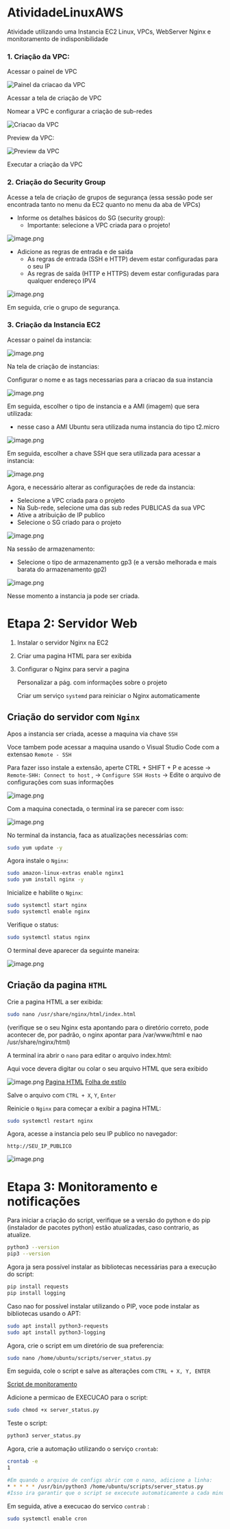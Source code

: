 # AtividadeLinuxAWS
Atividade utilizando uma Instancia EC2 Linux, VPCs, WebServer Nginx e monitoramento de indisponibilidade

### 1. Criação da VPC:

Acessar o painel de VPC

![Painel da criacao da VPC](images/painelVPC.png)

Acessar a tela de criação de VPC

Nomear a VPC e configurar a criação de sub-redes

![Criacao da VPC](images/criacaoVPC.png)

Preview da VPC:

![Preview da VPC](images/previewVPC.png)

Executar a criação da VPC

### 2. Criação do Security Group

Acesse a tela de criação de grupos de segurança (essa sessão pode ser encontrada tanto no menu da EC2 quanto no menu da aba de VPCs)

- Informe os detalhes básicos do SG (security group):
    - Importante: selecione a VPC criada para o projeto!

![image.png](images/criacaoSG1.png)

- Adicione as regras de entrada e de saída
    - As regras de entrada (SSH e HTTP) devem estar configuradas para o seu IP
    - As regras de saída (HTTP e HTTPS) devem estar configuradas para qualquer endereço IPV4
    
![image.png](images/criacaoSG2.png)

Em seguida, crie o grupo de segurança.

### 3. Criação da Instancia EC2

Acessar o painel da instancia:

![image.png](images/painelEC2.png)

Na tela de criação de instancias:

Configurar o nome e as tags necessarias para a criacao da sua instancia

![image.png](images/chaveCriacaoEC2.png)

Em seguida, escolher o tipo de instancia e a AMI (imagem) que sera utilizada:

- nesse caso a AMI Ubuntu sera utilizada numa instancia do tipo t2.micro

![image.png](images/selecaoAMI.png)

Em seguida, escolher a chave SSH que sera utilizada para acessar a instancia:

![image.png](images/chaveCriacaoEC2.png)

Agora, e necessário alterar as configurações de rede da instancia:

- Selecione a VPC criada para o projeto
- Na Sub-rede, selecione uma das sub redes PUBLICAS da sua VPC
- Ative a atribuição de IP publico
- Selecione o SG criado para o projeto

![image.png](images/redesCriacaoEC2.png)

Na sessão de armazenamento:

- Selecione o tipo de armazenamento gp3 (e a versão melhorada e mais barata do armazenamento gp2)

![image.png](images/armazenamentoCriacaoEC2.png)

Nesse momento a instancia ja pode ser criada.

# Etapa 2: Servidor Web

1. Instalar o servidor Nginx na EC2
2. Criar uma pagina HTML para ser exibida
3. Configurar o Nginx para servir a pagina
    
    Personalizar a pág. com informações sobre o projeto
    
    Criar um serviço `systemd` para reiniciar o Nginx automaticamente
    

## Criação do servidor com `Nginx`

Apos a instancia ser criada, acesse a maquina via chave `SSH`

Voce tambem pode acessar a maquina usando o Visual Studio Code com a extensao `Remote - SSH`

Para fazer isso instale a extensão, aperte CTRL + SHIFT + P e acesse → `Remote-SHH: Connect to host` , → `Configure SSH Hosts` → Edite o arquivo de configurações com suas informações

![image.png](images/configConexao.png)

Com a maquina conectada, o terminal ira se parecer com isso: 

![image.png](images/terminalConectado.png)

No terminal da instancia, faca as atualizações necessárias com:

```bash
sudo yum update -y
```

Agora instale o `Nginx`:

```bash
sudo amazon-linux-extras enable nginx1
sudo yum install nginx -y
```

Inicialize e habilite o `Nginx`:

```bash
sudo systemctl start nginx
sudo systemctl enable nginx
```

Verifique o status:

```bash
sudo systemctl status nginx
```

O terminal deve aparecer da seguinte maneira:

![image.png](images/nginxStatus.png)

## Criação da pagina `HTML`

Crie a pagina HTML a ser exibida:

```bash
sudo nano /usr/share/nginx/html/index.html
```
(verifique se o seu Nginx esta apontando para o diretório correto, pode acontecer de, por padrão, o nginx apontar para /var/www/html e nao /usr/share/nginx/html)


A terminal ira abrir o `nano` para editar o arquivo index.html:

Aqui voce devera digitar ou colar o seu arquivo HTML que sera exibido

![image.png](images/nanoPagHTML.png)
[Pagina HTML](index.html)
[Folha de estilo](style.css)


Salve o arquivo com `CTRL + X`, `Y`, `Enter`

Reinicie o `Nginx` para começar a exibir a pagina HTML:

```bash
sudo systemctl restart nginx
```

Agora, acesse a instancia pelo seu IP publico no navegador:

`http://SEU_IP_PUBLICO`

![image.png](images/pagHTMLOnline.png)

# Etapa 3: Monitoramento e notificações

Para iniciar a criação do script, verifique se a versão do python e do pip (instalador de pacotes python) estão atualizadas, caso contrario, as atualize.

```bash
python3 --version
pip3 --version
```

Agora ja sera possível instalar as bibliotecas necessárias para a execução do script:

```bash
pip install requests
pip install logging
```

Caso nao for possível instalar utilizando o PIP, voce pode instalar as bibliotecas usando o APT:

```bash
sudo apt install python3-requests
sudo apt install python3-logging
```

Agora, crie o script em um diretório de sua preferencia:

```bash
sudo nano /home/ubuntu/scripts/server_status.py
```

Em seguida, cole o script e salve as alterações com `CTRL + X, Y, ENTER`

[Script de monitoramento](script.py)

Adicione a permicao de EXECUCAO para o script:

```bash
sudo chmod +x server_status.py
```

Teste o script:

```bash
python3 server_status.py
```

Agora, crie a automação utilizando o serviço `crontab`:

```bash
crontab -e
1

#Em quando o arquivo de configs abrir com o nano, adicione a linha:
* * * * * /usr/bin/python3 /home/ubuntu/scripts/server_status.py
#Isso ira garantir que o script se excecute automaticamente a cada minuto
```

Em seguida, ative a execucao do servico `contrab` :

```bash
sudo systemctl enable cron
```
